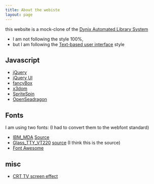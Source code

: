 ```yaml
---
title: About the webiste
layout: page
---
```

this website is a mock-clone of the [Dynix Automated Library System](https://en.wikipedia.org/wiki/Dynix_(software))

 * I am not following the style 100%,
 * but I am following the [Text-based user interface](https://en.wikipedia.org/wiki/Text-based_user_interface) style


## Javascript ##

 * [jQuery](https://jquery.com/)
 * [jQuery UI](https://jqueryui.com/)
 * [fancyBox](http://fancybox.net/)
 * [x3dom](http://www.x3dom.org/)
 * [SpriteSpin](http://spritespin.ginie.eu/)
 * [OpenSeadragon](https://openseadragon.github.io/)

## Fonts ##

I am using two fonts:
(I had to convert them to the webfont standard)

 * [IBM_MDA](https://en.wikipedia.org/wiki/IBM_Monochrome_Display_Adapter) [Source](http://int10h.org/oldschool-pc-fonts/fontlist/)
 * [Glass_TTY_VT220](https://en.wikipedia.org/wiki/VT220) [source](http://svo.2.staticpublic.s3-website-us-east-1.amazonaws.com/glasstty/) (I think this is the source)
 * [Font Awesome](http://fontawesome.io/)

## misc ##

 * [CRT TV screen effect](http://codepen.io/lbebber/pen/XJRdrV)
